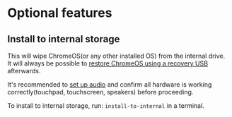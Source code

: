 # Optional features

## Install to internal storage

This will wipe ChromeOS(or any other installed OS) from the internal drive. It will always be possible
to [restore ChromeOS using a recovery USB](https://support.google.com/chromebook/answer/1080595?hl=en) afterwards.

It's recommended to [set up audio](/docs/depthboot/audio) and confirm all hardware is working correctly(touchpad,
touchscreen, speakers) before proceeding.

To install to internal storage, run: ``install-to-internal`` in a terminal.
